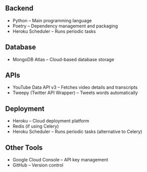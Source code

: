## Backend

- Python – Main programming language
- Poetry – Dependency management and packaging
- Heroku Scheduler – Runs periodic tasks

## Database

- MongoDB Atlas – Cloud-based database storage

## APIs

- YouTube Data API v3 – Fetches video details and transcripts
- Tweepy (Twitter API Wrapper) – Tweets words automatically

## Deployment

- Heroku – Cloud deployment platform
- Redis (if using Celery)
- Heroku Scheduler – Runs periodic tasks (alternative to Celery)

## Other Tools

- Google Cloud Console – API key management
- GitHub – Version control